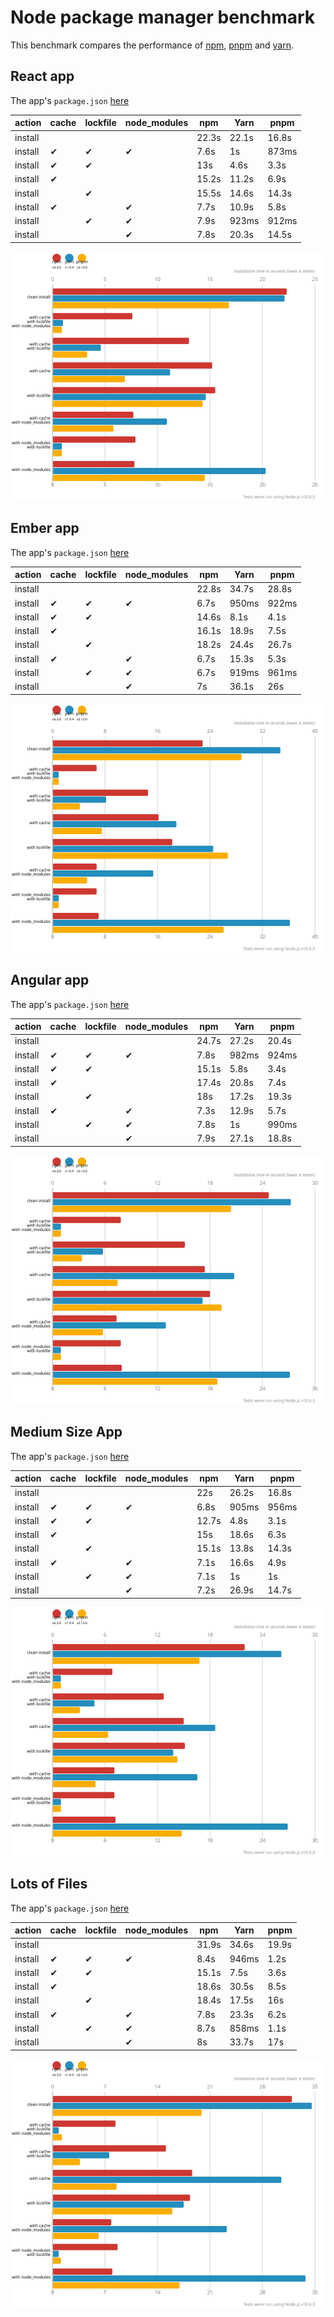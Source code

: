 # Node package manager benchmark

This benchmark compares the performance of [npm](https://github.com/npm/npm), [pnpm](https://github.com/pnpm/pnpm) and [yarn](https://github.com/yarnpkg/yarn).

## React app

The app's `package.json` [here](./fixtures/react-app/package.json)

| action  | cache | lockfile | node_modules| npm | Yarn | pnpm |
| ---     | ---   | ---      | ---         | --- | --- | --- |
| install |       |          |             | 22.3s | 22.1s | 16.8s |
| install | ✔    | ✔        | ✔           | 7.6s | 1s | 873ms |
| install | ✔    | ✔        |             | 13s | 4.6s | 3.3s |
| install | ✔    |          |             | 15.2s | 11.2s | 6.9s |
| install |      | ✔        |             | 15.5s | 14.6s | 14.3s |
| install | ✔    |          | ✔           | 7.7s | 10.9s | 5.8s |
| install |      | ✔        | ✔           | 7.9s | 923ms | 912ms |
| install |      |          | ✔           | 7.8s | 20.3s | 14.5s |

![Graph of the react-app results](./results/imgs/react-app.svg)

## Ember app

The app's `package.json` [here](./fixtures/ember-quickstart/package.json)

| action  | cache | lockfile | node_modules| npm | Yarn | pnpm |
| ---     | ---   | ---      | ---         | --- | --- | --- |
| install |       |          |             | 22.8s | 34.7s | 28.8s |
| install | ✔    | ✔        | ✔           | 6.7s | 950ms | 922ms |
| install | ✔    | ✔        |             | 14.6s | 8.1s | 4.1s |
| install | ✔    |          |             | 16.1s | 18.9s | 7.5s |
| install |      | ✔        |             | 18.2s | 24.4s | 26.7s |
| install | ✔    |          | ✔           | 6.7s | 15.3s | 5.3s |
| install |      | ✔        | ✔           | 6.7s | 919ms | 961ms |
| install |      |          | ✔           | 7s | 36.1s | 26s |

![Graph of the ember-quickstart results](./results/imgs/ember-quickstart.svg)

## Angular app

The app's `package.json` [here](./fixtures/angular-quickstart/package.json)

| action  | cache | lockfile | node_modules| npm | Yarn | pnpm |
| ---     | ---   | ---      | ---         | --- | --- | --- |
| install |       |          |             | 24.7s | 27.2s | 20.4s |
| install | ✔    | ✔        | ✔           | 7.8s | 982ms | 924ms |
| install | ✔    | ✔        |             | 15.1s | 5.8s | 3.4s |
| install | ✔    |          |             | 17.4s | 20.8s | 7.4s |
| install |      | ✔        |             | 18s | 17.2s | 19.3s |
| install | ✔    |          | ✔           | 7.3s | 12.9s | 5.7s |
| install |      | ✔        | ✔           | 7.8s | 1s | 990ms |
| install |      |          | ✔           | 7.9s | 27.1s | 18.8s |

![Graph of the angular-quickstart results](./results/imgs/angular-quickstart.svg)

## Medium Size App

The app's `package.json` [here](./fixtures/medium-size-app/package.json)

| action  | cache | lockfile | node_modules| npm | Yarn | pnpm |
| ---     | ---   | ---      | ---         | --- | --- | --- |
| install |       |          |             | 22s | 26.2s | 16.8s |
| install | ✔    | ✔        | ✔           | 6.8s | 905ms | 956ms |
| install | ✔    | ✔        |             | 12.7s | 4.8s | 3.1s |
| install | ✔    |          |             | 15s | 18.6s | 6.3s |
| install |      | ✔        |             | 15.1s | 13.8s | 14.3s |
| install | ✔    |          | ✔           | 7.1s | 16.6s | 4.9s |
| install |      | ✔        | ✔           | 7.1s | 1s | 1s |
| install |      |          | ✔           | 7.2s | 26.9s | 14.7s |

![Graph of the medium-size-app results](./results/imgs/medium-size-app.svg)

## Lots of Files

The app's `package.json` [here](./fixtures/alotta-files/package.json)

| action  | cache | lockfile | node_modules| npm | Yarn | pnpm |
| ---     | ---   | ---      | ---         | --- | --- | --- |
| install |       |          |             | 31.9s | 34.6s | 19.9s |
| install | ✔    | ✔        | ✔           | 8.4s | 946ms | 1.2s |
| install | ✔    | ✔        |             | 15.1s | 7.5s | 3.6s |
| install | ✔    |          |             | 18.6s | 30.5s | 8.5s |
| install |      | ✔        |             | 18.4s | 17.5s | 16s |
| install | ✔    |          | ✔           | 7.8s | 23.3s | 6.2s |
| install |      | ✔        | ✔           | 8.7s | 858ms | 1.1s |
| install |      |          | ✔           | 8s | 33.7s | 17s |

![Graph of the alotta-files results](./results/imgs/alotta-files.svg)